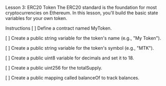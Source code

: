 Lesson 3: ERC20 Token
The ERC20 standard is the foundation for most cryptocurrencies on Ethereum. In this lesson, you'll build the basic state variables for your own token.

Instructions
[ ] Define a contract named MyToken.

[ ] Create a public string variable for the token's name (e.g., "My Token").

[ ] Create a public string variable for the token's symbol (e.g., "MTK").

[ ] Create a public uint8 variable for decimals and set it to 18.

[ ] Create a public uint256 for the totalSupply.

[ ] Create a public mapping called balanceOf to track balances.
